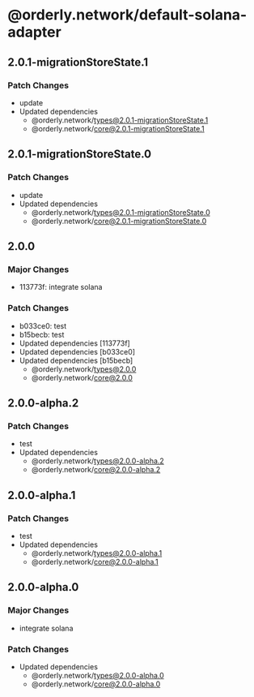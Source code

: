 # @orderly.network/default-solana-adapter

## 2.0.1-migrationStoreState.1

### Patch Changes

- update
- Updated dependencies
  - @orderly.network/types@2.0.1-migrationStoreState.1
  - @orderly.network/core@2.0.1-migrationStoreState.1

## 2.0.1-migrationStoreState.0

### Patch Changes

- update
- Updated dependencies
  - @orderly.network/types@2.0.1-migrationStoreState.0
  - @orderly.network/core@2.0.1-migrationStoreState.0

## 2.0.0

### Major Changes

- 113773f: integrate solana

### Patch Changes

- b033ce0: test
- b15becb: test
- Updated dependencies [113773f]
- Updated dependencies [b033ce0]
- Updated dependencies [b15becb]
  - @orderly.network/types@2.0.0
  - @orderly.network/core@2.0.0

## 2.0.0-alpha.2

### Patch Changes

- test
- Updated dependencies
  - @orderly.network/types@2.0.0-alpha.2
  - @orderly.network/core@2.0.0-alpha.2

## 2.0.0-alpha.1

### Patch Changes

- test
- Updated dependencies
  - @orderly.network/types@2.0.0-alpha.1
  - @orderly.network/core@2.0.0-alpha.1

## 2.0.0-alpha.0

### Major Changes

- integrate solana

### Patch Changes

- Updated dependencies
  - @orderly.network/types@2.0.0-alpha.0
  - @orderly.network/core@2.0.0-alpha.0
